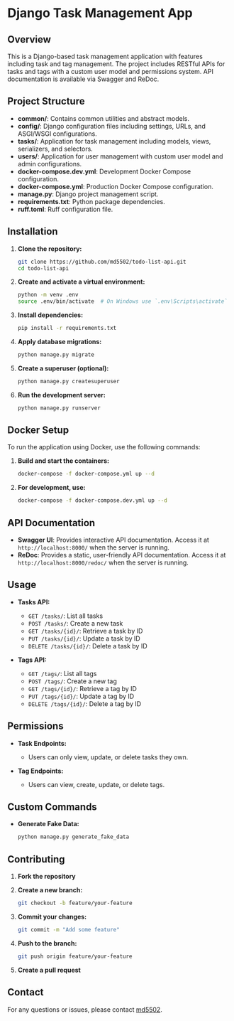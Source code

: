 # Django Task Management App

## Overview

This is a Django-based task management application with features including task and tag management. The project includes RESTful APIs for tasks and tags with a custom user model and permissions system. API documentation is available via Swagger and ReDoc.

## Project Structure

- **common/**: Contains common utilities and abstract models.
- **config/**: Django configuration files including settings, URLs, and ASGI/WSGI configurations.
- **tasks/**: Application for task management including models, views, serializers, and selectors.
- **users/**: Application for user management with custom user model and admin configurations.
- **docker-compose.dev.yml**: Development Docker Compose configuration.
- **docker-compose.yml**: Production Docker Compose configuration.
- **manage.py**: Django project management script.
- **requirements.txt**: Python package dependencies.
- **ruff.toml**: Ruff configuration file.

## Installation

1. **Clone the repository:**

    ```sh
    git clone https://github.com/md5502/todo-list-api.git
    cd todo-list-api
    ```

2. **Create and activate a virtual environment:**

    ```sh
    python -m venv .env
    source .env/bin/activate  # On Windows use `.env\Scripts\activate`
    ```

3. **Install dependencies:**

    ```sh
    pip install -r requirements.txt
    ```

4. **Apply database migrations:**

    ```sh
    python manage.py migrate
    ```

5. **Create a superuser (optional):**

    ```sh
    python manage.py createsuperuser
    ```

6. **Run the development server:**

    ```sh
    python manage.py runserver
    ```

## Docker Setup

To run the application using Docker, use the following commands:

1. **Build and start the containers:**

    ```sh
    docker-compose -f docker-compose.yml up --d
    ```

2. **For development, use:**

    ```sh
    docker-compose -f docker-compose.dev.yml up --d
    ```

## API Documentation

- **Swagger UI**: Provides interactive API documentation. Access it at `http://localhost:8000/` when the server is running.
- **ReDoc**: Provides a static, user-friendly API documentation. Access it at `http://localhost:8000/redoc/` when the server is running.

## Usage

- **Tasks API:**
  - `GET /tasks/`: List all tasks
  - `POST /tasks/`: Create a new task
  - `GET /tasks/{id}/`: Retrieve a task by ID
  - `PUT /tasks/{id}/`: Update a task by ID
  - `DELETE /tasks/{id}/`: Delete a task by ID

- **Tags API:**
  - `GET /tags/`: List all tags
  - `POST /tags/`: Create a new tag
  - `GET /tags/{id}/`: Retrieve a tag by ID
  - `PUT /tags/{id}/`: Update a tag by ID
  - `DELETE /tags/{id}/`: Delete a tag by ID

## Permissions

- **Task Endpoints:**
  - Users can only view, update, or delete tasks they own.

- **Tag Endpoints:**
  - Users can view, create, update, or delete tags.

## Custom Commands

- **Generate Fake Data:**

    ```sh
    python manage.py generate_fake_data
    ```

## Contributing

1. **Fork the repository**
2. **Create a new branch:**

    ```sh
    git checkout -b feature/your-feature
    ```

3. **Commit your changes:**

    ```sh
    git commit -m "Add some feature"
    ```

4. **Push to the branch:**

    ```sh
    git push origin feature/your-feature
    ```

5. **Create a pull request**

## Contact

For any questions or issues, please contact [md5502](mailto:m.baniasadi.d@gmail.com).

